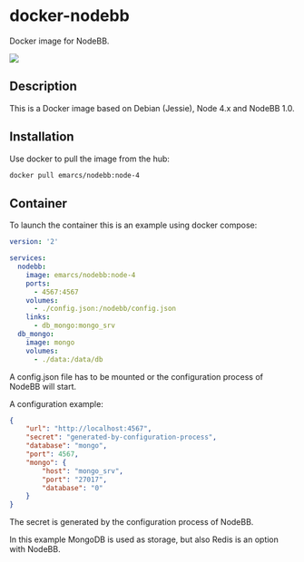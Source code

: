 # docker-nodebb

Docker image for NodeBB.

[![](https://badge.imagelayers.io/emarcs/nodebb:latest.svg)](https://imagelayers.io/?images=emarcs/nodebb:latest 'Get your own badge on imagelayers.io')

## Description

This is a Docker image based on Debian (Jessie), Node 4.x and NodeBB 1.0.

## Installation

Use docker to pull the image from the hub:

```sh
docker pull emarcs/nodebb:node-4
```

## Container

To launch the container this is an example using docker compose:

```yml
version: '2'

services:
  nodebb:
    image: emarcs/nodebb:node-4
    ports:
      - 4567:4567
    volumes:
      - ./config.json:/nodebb/config.json
    links:
      - db_mongo:mongo_srv
  db_mongo:
    image: mongo
    volumes:
      - ./data:/data/db
```

A config.json file has to be mounted or the configuration
process of NodeBB will start.

A configuration example:

```json
{
    "url": "http://localhost:4567",
    "secret": "generated-by-configuration-process",
    "database": "mongo",
    "port": 4567,
    "mongo": {
        "host": "mongo_srv",
        "port": "27017",
        "database": "0"
    }
}
```

The secret is generated by the configuration process of NodeBB.

In this example MongoDB is used as storage, but also Redis is an
option with NodeBB.
